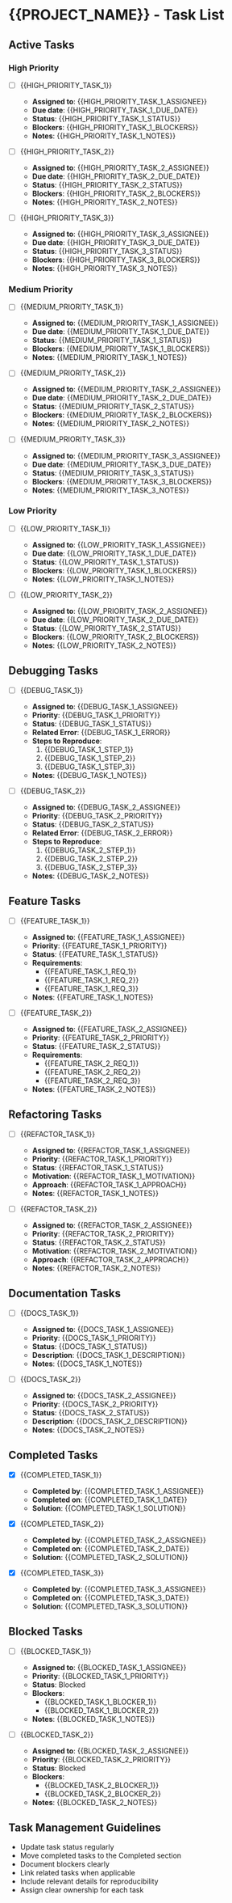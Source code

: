 # {{PROJECT_NAME}} - Task List

## Active Tasks

### High Priority

- [ ] {{HIGH_PRIORITY_TASK_1}}
  - **Assigned to**: {{HIGH_PRIORITY_TASK_1_ASSIGNEE}}
  - **Due date**: {{HIGH_PRIORITY_TASK_1_DUE_DATE}}
  - **Status**: {{HIGH_PRIORITY_TASK_1_STATUS}}
  - **Blockers**: {{HIGH_PRIORITY_TASK_1_BLOCKERS}}
  - **Notes**: {{HIGH_PRIORITY_TASK_1_NOTES}}

- [ ] {{HIGH_PRIORITY_TASK_2}}
  - **Assigned to**: {{HIGH_PRIORITY_TASK_2_ASSIGNEE}}
  - **Due date**: {{HIGH_PRIORITY_TASK_2_DUE_DATE}}
  - **Status**: {{HIGH_PRIORITY_TASK_2_STATUS}}
  - **Blockers**: {{HIGH_PRIORITY_TASK_2_BLOCKERS}}
  - **Notes**: {{HIGH_PRIORITY_TASK_2_NOTES}}

- [ ] {{HIGH_PRIORITY_TASK_3}}
  - **Assigned to**: {{HIGH_PRIORITY_TASK_3_ASSIGNEE}}
  - **Due date**: {{HIGH_PRIORITY_TASK_3_DUE_DATE}}
  - **Status**: {{HIGH_PRIORITY_TASK_3_STATUS}}
  - **Blockers**: {{HIGH_PRIORITY_TASK_3_BLOCKERS}}
  - **Notes**: {{HIGH_PRIORITY_TASK_3_NOTES}}

### Medium Priority

- [ ] {{MEDIUM_PRIORITY_TASK_1}}
  - **Assigned to**: {{MEDIUM_PRIORITY_TASK_1_ASSIGNEE}}
  - **Due date**: {{MEDIUM_PRIORITY_TASK_1_DUE_DATE}}
  - **Status**: {{MEDIUM_PRIORITY_TASK_1_STATUS}}
  - **Blockers**: {{MEDIUM_PRIORITY_TASK_1_BLOCKERS}}
  - **Notes**: {{MEDIUM_PRIORITY_TASK_1_NOTES}}

- [ ] {{MEDIUM_PRIORITY_TASK_2}}
  - **Assigned to**: {{MEDIUM_PRIORITY_TASK_2_ASSIGNEE}}
  - **Due date**: {{MEDIUM_PRIORITY_TASK_2_DUE_DATE}}
  - **Status**: {{MEDIUM_PRIORITY_TASK_2_STATUS}}
  - **Blockers**: {{MEDIUM_PRIORITY_TASK_2_BLOCKERS}}
  - **Notes**: {{MEDIUM_PRIORITY_TASK_2_NOTES}}

- [ ] {{MEDIUM_PRIORITY_TASK_3}}
  - **Assigned to**: {{MEDIUM_PRIORITY_TASK_3_ASSIGNEE}}
  - **Due date**: {{MEDIUM_PRIORITY_TASK_3_DUE_DATE}}
  - **Status**: {{MEDIUM_PRIORITY_TASK_3_STATUS}}
  - **Blockers**: {{MEDIUM_PRIORITY_TASK_3_BLOCKERS}}
  - **Notes**: {{MEDIUM_PRIORITY_TASK_3_NOTES}}

### Low Priority

- [ ] {{LOW_PRIORITY_TASK_1}}
  - **Assigned to**: {{LOW_PRIORITY_TASK_1_ASSIGNEE}}
  - **Due date**: {{LOW_PRIORITY_TASK_1_DUE_DATE}}
  - **Status**: {{LOW_PRIORITY_TASK_1_STATUS}}
  - **Blockers**: {{LOW_PRIORITY_TASK_1_BLOCKERS}}
  - **Notes**: {{LOW_PRIORITY_TASK_1_NOTES}}

- [ ] {{LOW_PRIORITY_TASK_2}}
  - **Assigned to**: {{LOW_PRIORITY_TASK_2_ASSIGNEE}}
  - **Due date**: {{LOW_PRIORITY_TASK_2_DUE_DATE}}
  - **Status**: {{LOW_PRIORITY_TASK_2_STATUS}}
  - **Blockers**: {{LOW_PRIORITY_TASK_2_BLOCKERS}}
  - **Notes**: {{LOW_PRIORITY_TASK_2_NOTES}}

## Debugging Tasks

- [ ] {{DEBUG_TASK_1}}
  - **Assigned to**: {{DEBUG_TASK_1_ASSIGNEE}}
  - **Priority**: {{DEBUG_TASK_1_PRIORITY}}
  - **Status**: {{DEBUG_TASK_1_STATUS}}
  - **Related Error**: {{DEBUG_TASK_1_ERROR}}
  - **Steps to Reproduce**: 
    1. {{DEBUG_TASK_1_STEP_1}}
    2. {{DEBUG_TASK_1_STEP_2}}
    3. {{DEBUG_TASK_1_STEP_3}}
  - **Notes**: {{DEBUG_TASK_1_NOTES}}

- [ ] {{DEBUG_TASK_2}}
  - **Assigned to**: {{DEBUG_TASK_2_ASSIGNEE}}
  - **Priority**: {{DEBUG_TASK_2_PRIORITY}}
  - **Status**: {{DEBUG_TASK_2_STATUS}}
  - **Related Error**: {{DEBUG_TASK_2_ERROR}}
  - **Steps to Reproduce**: 
    1. {{DEBUG_TASK_2_STEP_1}}
    2. {{DEBUG_TASK_2_STEP_2}}
    3. {{DEBUG_TASK_2_STEP_3}}
  - **Notes**: {{DEBUG_TASK_2_NOTES}}

## Feature Tasks

- [ ] {{FEATURE_TASK_1}}
  - **Assigned to**: {{FEATURE_TASK_1_ASSIGNEE}}
  - **Priority**: {{FEATURE_TASK_1_PRIORITY}}
  - **Status**: {{FEATURE_TASK_1_STATUS}}
  - **Requirements**: 
    - {{FEATURE_TASK_1_REQ_1}}
    - {{FEATURE_TASK_1_REQ_2}}
    - {{FEATURE_TASK_1_REQ_3}}
  - **Notes**: {{FEATURE_TASK_1_NOTES}}

- [ ] {{FEATURE_TASK_2}}
  - **Assigned to**: {{FEATURE_TASK_2_ASSIGNEE}}
  - **Priority**: {{FEATURE_TASK_2_PRIORITY}}
  - **Status**: {{FEATURE_TASK_2_STATUS}}
  - **Requirements**: 
    - {{FEATURE_TASK_2_REQ_1}}
    - {{FEATURE_TASK_2_REQ_2}}
    - {{FEATURE_TASK_2_REQ_3}}
  - **Notes**: {{FEATURE_TASK_2_NOTES}}

## Refactoring Tasks

- [ ] {{REFACTOR_TASK_1}}
  - **Assigned to**: {{REFACTOR_TASK_1_ASSIGNEE}}
  - **Priority**: {{REFACTOR_TASK_1_PRIORITY}}
  - **Status**: {{REFACTOR_TASK_1_STATUS}}
  - **Motivation**: {{REFACTOR_TASK_1_MOTIVATION}}
  - **Approach**: {{REFACTOR_TASK_1_APPROACH}}
  - **Notes**: {{REFACTOR_TASK_1_NOTES}}

- [ ] {{REFACTOR_TASK_2}}
  - **Assigned to**: {{REFACTOR_TASK_2_ASSIGNEE}}
  - **Priority**: {{REFACTOR_TASK_2_PRIORITY}}
  - **Status**: {{REFACTOR_TASK_2_STATUS}}
  - **Motivation**: {{REFACTOR_TASK_2_MOTIVATION}}
  - **Approach**: {{REFACTOR_TASK_2_APPROACH}}
  - **Notes**: {{REFACTOR_TASK_2_NOTES}}

## Documentation Tasks

- [ ] {{DOCS_TASK_1}}
  - **Assigned to**: {{DOCS_TASK_1_ASSIGNEE}}
  - **Priority**: {{DOCS_TASK_1_PRIORITY}}
  - **Status**: {{DOCS_TASK_1_STATUS}}
  - **Description**: {{DOCS_TASK_1_DESCRIPTION}}
  - **Notes**: {{DOCS_TASK_1_NOTES}}

- [ ] {{DOCS_TASK_2}}
  - **Assigned to**: {{DOCS_TASK_2_ASSIGNEE}}
  - **Priority**: {{DOCS_TASK_2_PRIORITY}}
  - **Status**: {{DOCS_TASK_2_STATUS}}
  - **Description**: {{DOCS_TASK_2_DESCRIPTION}}
  - **Notes**: {{DOCS_TASK_2_NOTES}}

## Completed Tasks

- [x] {{COMPLETED_TASK_1}}
  - **Completed by**: {{COMPLETED_TASK_1_ASSIGNEE}}
  - **Completed on**: {{COMPLETED_TASK_1_DATE}}
  - **Solution**: {{COMPLETED_TASK_1_SOLUTION}}

- [x] {{COMPLETED_TASK_2}}
  - **Completed by**: {{COMPLETED_TASK_2_ASSIGNEE}}
  - **Completed on**: {{COMPLETED_TASK_2_DATE}}
  - **Solution**: {{COMPLETED_TASK_2_SOLUTION}}

- [x] {{COMPLETED_TASK_3}}
  - **Completed by**: {{COMPLETED_TASK_3_ASSIGNEE}}
  - **Completed on**: {{COMPLETED_TASK_3_DATE}}
  - **Solution**: {{COMPLETED_TASK_3_SOLUTION}}

## Blocked Tasks

- [ ] {{BLOCKED_TASK_1}}
  - **Assigned to**: {{BLOCKED_TASK_1_ASSIGNEE}}
  - **Priority**: {{BLOCKED_TASK_1_PRIORITY}}
  - **Status**: Blocked
  - **Blockers**: 
    - {{BLOCKED_TASK_1_BLOCKER_1}}
    - {{BLOCKED_TASK_1_BLOCKER_2}}
  - **Notes**: {{BLOCKED_TASK_1_NOTES}}

- [ ] {{BLOCKED_TASK_2}}
  - **Assigned to**: {{BLOCKED_TASK_2_ASSIGNEE}}
  - **Priority**: {{BLOCKED_TASK_2_PRIORITY}}
  - **Status**: Blocked
  - **Blockers**: 
    - {{BLOCKED_TASK_2_BLOCKER_1}}
    - {{BLOCKED_TASK_2_BLOCKER_2}}
  - **Notes**: {{BLOCKED_TASK_2_NOTES}}

## Task Management Guidelines

- Update task status regularly
- Move completed tasks to the Completed section
- Document blockers clearly
- Link related tasks when applicable
- Include relevant details for reproducibility
- Assign clear ownership for each task
